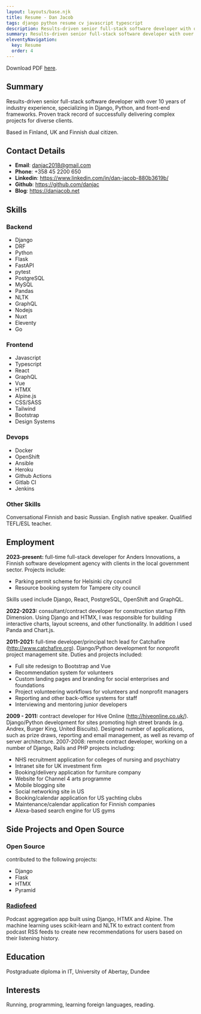 ```yaml
---
layout: layouts/base.njk
title: Resume - Dan Jacob
tags: django python resume cv javascript typescript
description: Results-driven senior full-stack software developer with over 10 years of industry experience, specializing in Django, Python, and front-end frameworks. Proven track record of successfully delivering complex projects for diverse clients.
summary: Results-driven senior full-stack software developer with over 10 years of industry experience, specializing in Django, Python, and front-end frameworks. Proven track record of successfully delivering complex projects for diverse clients.
eleventyNavigation:
  key: Resume
  order: 4
---
```


Download PDF [here](/docs/resume.pdf).

## Summary

Results-driven senior full-stack software developer with over 10 years of industry experience, specializing in Django, Python, and front-end frameworks. Proven track record of successfully delivering complex projects for diverse clients.

Based in Finland, UK and Finnish dual citizen.

## Contact Details

* **Email**: danjac2018@gmail.com
* **Phone**: +358 45 2200 650
* **Linkedin**: https://www.linkedin.com/in/dan-jacob-880b3619b/
* **Github**: https://github.com/danjac
* **Blog**: https://danjacob.net

## Skills

### Backend

* Django
* DRF
* Python
* Flask
* FastAPI
* pytest
* PostgreSQL
* MySQL
* Pandas
* NLTK
* GraphQL
* Nodejs
* Nuxt
* Eleventy
* Go

### Frontend

* Javascript
* Typescript
* React
* GraphQL
* Vue
* HTMX
* Alpine.js
* CSS/SASS
* Tailwind
* Bootstrap
* Design Systems

### Devops

* Docker
* OpenShift
* Ansible
* Heroku
* Github Actions
* Gitlab CI
* Jenkins

### Other Skills

Conversational Finnish and basic Russian. English native speaker. Qualified
TEFL/ESL teacher.

## Employment

**2023-present:** full-time full-stack developer for Anders Innovations, a Finnish
software development agency with clients in the local government sector. Projects
include:

* Parking permit scheme for Helsinki city council
* Resource booking system for Tampere city council

Skills used include Django, React, PostgreSQL, OpenShift and GraphQL.

**2022-2023:** consultant/contract developer for construction startup Fifth Dimension.
Using Django and HTMX, I was responsible for building interactive charts, layout
screens, and other functionality. In addition I used Panda and Chart.js.

**2011-2021:** full-time developer/principal tech lead for Catchafire
(http://www.catchafire.org). Django/Python development for nonprofit project
management site. Duties and projects included:

* Full site redesign to Bootstrap and Vue
* Recommendation system for volunteers
* Custom landing pages and branding for social enterprises and foundations
* Project volunteering workflows for volunteers and nonprofit managers
* Reporting and other back-office systems for staff
* Interviewing and mentoring junior developers

**2009 - 2011:** contract developer for Hive Online (http://hiveonline.co.uk/).
Django/Python development for sites promoting high street brands (e.g. Andrex,
Burger King, United Biscuits). Designed number of applications, such as prize draws,
reporting and email management, as well as revamp of server architecture.
2007-2008: remote contract developer, working on a number of Django, Rails and
PHP projects including:

* NHS recruitment application for colleges of nursing and psychiatry
* Intranet site for UK investment firm
* Booking/delivery application for furniture company
* Website for Channel 4 arts programme
* Mobile blogging site
* Social networking site in US
* Booking/calendar application for US yachting clubs
* Maintenance/calendar application for Finnish companies
* Alexa-based search engine for US gyms

## Side Projects and Open Source

### Open Source

contributed to the following projects:

* Django
* Flask
* HTMX
* Pyramid

### [Radiofeed]( https://github.com/danjac/radiofeed)

Podcast aggregation app built using Django, HTMX and Alpine. The machine
learning uses scikit-learn and NLTK to extract content from podcast RSS feeds to
create new recommendations for users based on their listening history.

## Education

Postgraduate diploma in IT, University of Abertay, Dundee

## Interests

Running, programming, learning foreign languages, reading.
